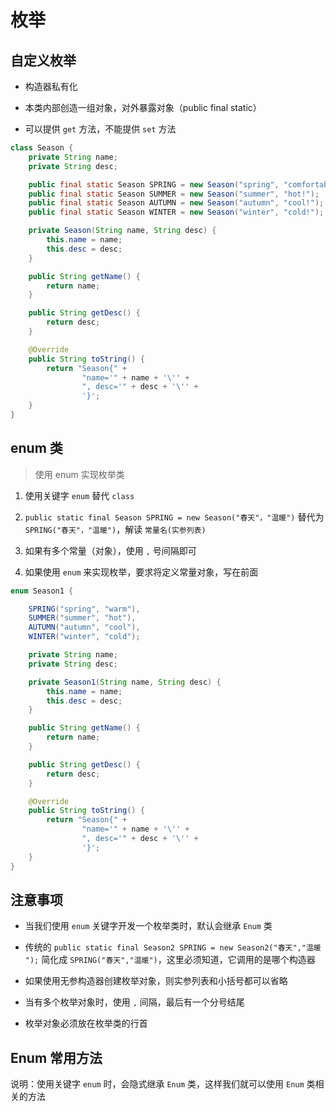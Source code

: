 # 枚举

## 自定义枚举

- 构造器私有化

- 本类内部创造一组对象，对外暴露对象（public final static）

- 可以提供 `get` 方法，不能提供 `set` 方法

```java
class Season {
    private String name;
    private String desc;

    public final static Season SPRING = new Season("spring", "comfortable!");
    public final static Season SUMMER = new Season("summer", "hot!");
    public final static Season AUTUMN = new Season("autumn", "cool!");
    public final static Season WINTER = new Season("winter", "cold!");

    private Season(String name, String desc) {
        this.name = name;
        this.desc = desc;
    }

    public String getName() {
        return name;
    }

    public String getDesc() {
        return desc;
    }

    @Override
    public String toString() {
        return "Season{" +
                "name='" + name + '\'' +
                ", desc='" + desc + '\'' +
                '}';
    }
}
```

## enum 类

> 使用 enum 实现枚举类

1. 使用关键字 `enum` 替代 `class`

2. `public static final Season SPRING = new Season("春天"，"温暖")` 替代为 `SPRING("春天"，"温暖")`，解读  `常量名(实参列表)`

3. 如果有多个常量（对象），使用 `,` 号间隔即可

4. 如果使用 `enum` 来实现枚举，要求将定义常量对象，写在前面

```java
enum Season1 {

    SPRING("spring", "warm"),
    SUMMER("summer", "hot"),
    AUTUMN("autumn", "cool"),
    WINTER("winter", "cold");

    private String name;
    private String desc;

    private Season1(String name, String desc) {
        this.name = name;
        this.desc = desc;
    }

    public String getName() {
        return name;
    }

    public String getDesc() {
        return desc;
    }

    @Override
    public String toString() {
        return "Season{" +
                "name='" + name + '\'' +
                ", desc='" + desc + '\'' +
                '}';
    }
}
```

## 注意事项

- 当我们使用 `enum` 关键字开发一个枚举类时，默认会继承 `Enum` 类

- 传统的 `public static final Season2 SPRING = new Season2("春天","温暖
  ");` 简化成 `SPRING("春天","温暖")`，这里必须知道，它调用的是哪个构造器

- 如果使用无参构造器创建枚举对象，则实参列表和小括号都可以省略

- 当有多个枚举对象时，使用 `,` 间隔，最后有一个分号结尾

- 枚举对象必须放在枚举类的行首

## Enum 常用方法

说明：使用关键字 `enum` 时，会隐式继承 `Enum` 类，这样我们就可以使用 `Enum` 类相关的方法
